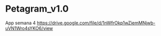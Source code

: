 # Petagram_v1.0
App  semana 4
https://drive.google.com/file/d/1nWfrOkp1wZiemMNjwb-uVN1Wro4sYKO6/view
